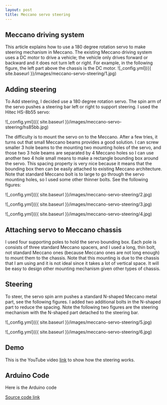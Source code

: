 ```yaml
---
layout: post
title: Meccano servo steering
---
```


## Meccano driving system

This article explains how to use a 180 degree rotation servo to make steering mechanism in Meccano.
The existing Meccano driving system uses a DC motor to drive a vehicle; the vehicle only drives forward or backward and
it does not turn left or right. For example, in the following figure, the left part above the chassis is the DC motor.
![_config.yml]({{ site.baseurl }}/images/meccano-servo-steering/1.jpg)

## Adding steering

To Add steering, I decided use a 180 degree rotation servo. The spin arm of the servo pushes a steering bar left or
right to support steering. I used the Hitec HS-8b55 servo:

![_config.yml]({{ site.baseurl }}/images/meccano-servo-steering/hs85bb.jpg)

The difficulty is to mount the servo on to the Meccano. After a few tries, it turns out that small Meccano
beams provides a good solution. I can screw smaller 3 hole beams to the mounting two mounting holes of the servo,
and those two 3 hole beams are separated by 4 Meccano holes so I can use another two 4 hole small means to make
a rectangle bounding box around the servo. This spacing property is very nice because it means that the bounding box
then can be easily attached to existing Meccano architecture. Note that standard Meccano bolt is to large to go through
the servo mounting holes, so I used some other thinner bolts. See the following figures:

![_config.yml]({{ site.baseurl }}/images/meccano-servo-steering/2.jpg)

![_config.yml]({{ site.baseurl }}/images/meccano-servo-steering/3.jpg)

![_config.yml]({{ site.baseurl }}/images/meccano-servo-steering/4.jpg)

## Attaching servo to Meccano chassis

I used four supporting poles to hold the servo bounding box. Each pole is consists of three standard Meccano spacers,
and I used a long, thin bolt, not standard Meccano ones (because Meccano ones are not long enough) to mount them to
the chassis. Note that this mounting is due to the chassis that I am using and it is not ideal since it takes a lot
of vertical space. It will be easy to design other mounting mechanism given other types of chassis.

## Steering

To steer, the servo spin arm pushes a standard N-shaped Meccano metal part, see the following figures. I added two
additional bolts in the N-shaped part to reduce the spacing. Note the following two figures are the steering mechanism
with the N-shaped part detached to the steering bar.

![_config.yml]({{ site.baseurl }}/images/meccano-servo-steering/5.jpg)

![_config.yml]({{ site.baseurl }}/images/meccano-servo-steering/6.jpg)


## Demo

This is the YouTube video [link](https://www.youtube.com/watch?v=fM0n_AsgoqU "link title") to show how the steering
works.

## Arduino Code

Here is the Arduino code

<script src="http://gist-it.appspot.com/https://github.com/jasonweiyi/robotics/blob/master/meccano_servo_steering/meccano_servo_steering.ino"></script>

[Source code link](https://github.com/jasonweiyi/robotics/blob/master/meccano_servo_steering/meccano_servo_steering.ino)











